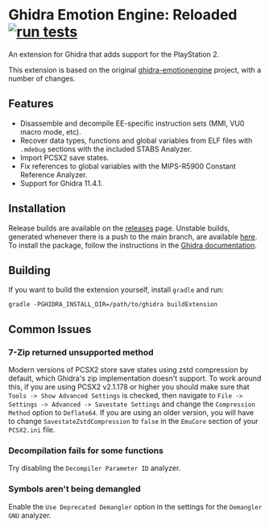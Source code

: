 # Ghidra Emotion Engine: Reloaded [![run tests](https://github.com/chaoticgd/ghidra-emotionengine-reloaded/actions/workflows/test.yml/badge.svg?branch=main)](https://github.com/chaoticgd/ghidra-emotionengine-reloaded/actions/workflows/test.yml)
An extension for Ghidra that adds support for the PlayStation 2.

This extension is based on the original [ghidra-emotionengine](https://github.com/beardypig/ghidra-emotionengine) project, with a number of changes.

## Features

- Disassemble and decompile EE-specific instruction sets (MMI, VU0 macro mode, etc).
- Recover data types, functions and global variables from ELF files with `.mdebug` sections with the included STABS Analyzer.
- Import PCSX2 save states.
- Fix references to global variables with the MIPS-R5900 Constant Reference Analyzer.
- Support for Ghidra 11.4.1.

## Installation

Release builds are available on the [releases](https://github.com/chaoticgd/ghidra-emotionengine-reloaded/releases) page. Unstable builds, generated whenever there is a push to the main branch, are available [here](https://github.com/chaoticgd/ghidra-emotionengine-reloaded/releases/tag/unstable). To install the package, follow the instructions in the [Ghidra documentation](https://ghidra-sre.org/InstallationGuide.html#Extensions).

## Building

If you want to build the extension yourself, install `gradle` and run:
 
```
gradle -PGHIDRA_INSTALL_DIR=/path/to/ghidra buildExtension
```

## Common Issues

### 7-Zip returned unsupported method

Modern versions of PCSX2 store save states using zstd compression by default, which Ghidra's zip implementation doesn't support. To work around this, if you are using PCSX2 v2.1.178 or higher you should make sure that `Tools -> Show Advanced Settings` is checked, then navigate to `File -> Settings -> Advanced -> Savestate Settings` and change the `Compression Method` option to `Deflate64`. If you are using an older version, you will have to change `SavestateZstdCompression` to `false` in the `EmuCore` section of your `PCSX2.ini` file.

### Decompilation fails for some functions

Try disabling the `Decompiler Parameter ID` analyzer.

### Symbols aren't being demangled

Enable the `Use Deprecated Demangler` option in the settings for the `Demangler GNU` analyzer.
